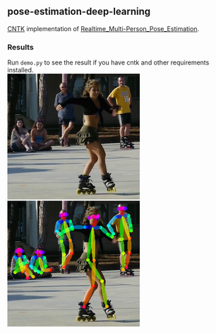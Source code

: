 ## pose-estimation-deep-learning

[CNTK](https://github.com/Microsoft/CNTK) implementation of [Realtime_Multi-Person_Pose_Estimation](https://github.com/ZheC/Realtime_Multi-Person_Pose_Estimation).

### Results
Run `demo.py` to see the result if you have cntk and other requirements installed.  
![](sample/ski.jpg)
![](sample/preview.jpg)